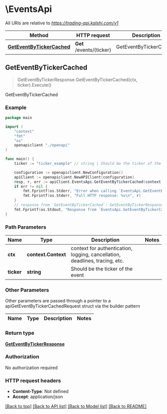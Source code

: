 # \EventsApi

All URIs are relative to *https://trading-api.kalshi.com/v1*

Method | HTTP request | Description
------------- | ------------- | -------------
[**GetEventByTickerCached**](EventsApi.md#GetEventByTickerCached) | **Get** /events/{ticker} | GetEventByTickerCached



## GetEventByTickerCached

> GetEventByTickerResponse GetEventByTickerCached(ctx, ticker).Execute()

GetEventByTickerCached



### Example

```go
package main

import (
    "context"
    "fmt"
    "os"
    openapiclient "./openapi"
)

func main() {
    ticker := "ticker_example" // string | Should be the ticker of the event

    configuration := openapiclient.NewConfiguration()
    apiClient := openapiclient.NewAPIClient(configuration)
    resp, r, err := apiClient.EventsApi.GetEventByTickerCached(context.Background(), ticker).Execute()
    if err != nil {
        fmt.Fprintf(os.Stderr, "Error when calling `EventsApi.GetEventByTickerCached``: %v\n", err)
        fmt.Fprintf(os.Stderr, "Full HTTP response: %v\n", r)
    }
    // response from `GetEventByTickerCached`: GetEventByTickerResponse
    fmt.Fprintf(os.Stdout, "Response from `EventsApi.GetEventByTickerCached`: %v\n", resp)
}
```

### Path Parameters


Name | Type | Description  | Notes
------------- | ------------- | ------------- | -------------
**ctx** | **context.Context** | context for authentication, logging, cancellation, deadlines, tracing, etc.
**ticker** | **string** | Should be the ticker of the event | 

### Other Parameters

Other parameters are passed through a pointer to a apiGetEventByTickerCachedRequest struct via the builder pattern


Name | Type | Description  | Notes
------------- | ------------- | ------------- | -------------


### Return type

[**GetEventByTickerResponse**](GetEventByTickerResponse.md)

### Authorization

No authorization required

### HTTP request headers

- **Content-Type**: Not defined
- **Accept**: application/json

[[Back to top]](#) [[Back to API list]](../README.md#documentation-for-api-endpoints)
[[Back to Model list]](../README.md#documentation-for-models)
[[Back to README]](../README.md)

